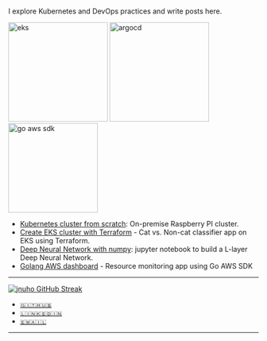 # 

I explore Kubernetes and DevOps practices and write posts here.

<img src="https://i.imgur.com/DwRBYMd.png" alt="eks" width="200">
<img src="https://imgur.com/ZFTjY2G.jpg" alt="argocd" width="200">
<img src="https://imgur.com/5tIpYyR.jpg" alt="go aws sdk" width="180">

- [Kubernetes cluster from scratch](kubernetes/Raspberry-pi-cluster-from-scratch.md):  On-premise Raspberry PI cluster.
- [Create EKS cluster with Terraform](kubernetes/Cat-vs.-Non-cat-Classifier-on-EKS.md) - Cat vs. Non-cat classifier app on EKS using Terraform.
- [Deep Neural Network with numpy](deep-learning/Deep-Neural-Network.md): jupyter notebook to build a L-layer Deep Neural Network.
- [Golang AWS dashboard](golang/aws-dashboard-gosdk.md) - Resource monitoring app using Go AWS SDK

<hr>

<!-- [![jnuho GitHub stats](https://github-readme-stats.vercel.app/api?username=jnuho&show_icons=true&rank_icon=percentile&show=reviews,prs_merged,prs_merged_percentage)](https://github.com/jnuho) -->
[![jnuho GitHub Streak](https://streak-stats.demolab.com?user=jnuho&theme=github-light)](https://github.com/jnuho)

* <i class="fa fa-github"></i> <a href="https://github.com/jnuho" target="_blank">`🇬🇮🇹🇭🇺🇧`</a>
* <i class="fa fa-linkedin-square"></i> <a href="https://www.linkedin.com/in/jun-ho-lee-047166273/" target="_blank">`🇱🇮🇳🇰🇪🇩🇮🇳`</a>
* <i class="fa fa-envelope" aria-hidden="true"></i> [`🇪🇲🇦🇮🇱`](mailto:cactoos555@gmail.com?subject=Test)

<hr>
